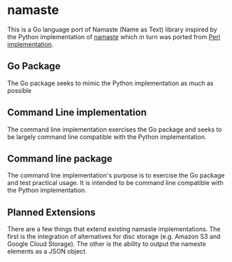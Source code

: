 
# namaste

This is a Go language port of Namaste (Name as Text) library inspired by the Python
implementation of [namaste](https://github.com/mjgiarlo/namaste) which in turn was 
ported from [Perl implementation](https://metacpan.org/pod/File::Namaste).

## Go Package

The Go package seeks to mimic the Python implementation as much as possible

## Command Line implementation

The command line implementation exercises the Go package and seeks to be largely
command line compatible with the Python implementation.

## Command line package

The command line implementation's purpose is to exercise the Go package
and test practical usage.  It is intended to be command line compatible
with the Python implementation.

## Planned Extensions

There are a few things that extend existing namaste implementations. The
first is the integration of alternatives for disc storage (e.g. Amazon S3
and Google Cloud Storage).  The other is the ability to output the nameste
elements as a JSON object.


